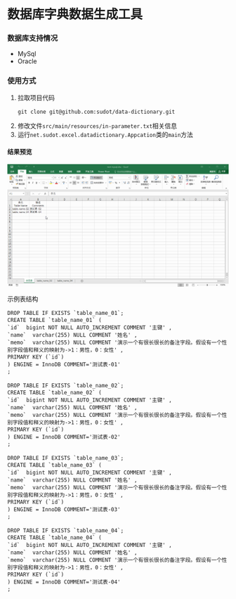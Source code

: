 # 数据库字典数据生成工具

### 数据库支持情况
- MySql
- Oracle

### 使用方式
1. 拉取项目代码
    ```
    git clone git@github.com:sudot/data-dictionary.git
    ```
2. 修改文件`src/main/resources/in-parameter.txt`相关信息
3. 运行`net.sudot.excel.datadictionary.Appcation`类的`main`方法

#### 结果预览
![image](images/data-dictionary.gif)

示例表结构
```
DROP TABLE IF EXISTS `table_name_01`;
CREATE TABLE `table_name_01` (
`id`  bigint NOT NULL AUTO_INCREMENT COMMENT '主键' ,
`name`  varchar(255) NULL COMMENT '姓名' ,
`memo`  varchar(255) NULL COMMENT '演示一个有很长很长的备注字段。假设有一个性别字段值和释义的映射为->1：男性，0：女性' ,
PRIMARY KEY (`id`)
) ENGINE = InnoDB COMMENT='测试表-01'
;

DROP TABLE IF EXISTS `table_name_02`;
CREATE TABLE `table_name_02` (
`id`  bigint NOT NULL AUTO_INCREMENT COMMENT '主键' ,
`name`  varchar(255) NULL COMMENT '姓名' ,
`memo`  varchar(255) NULL COMMENT '演示一个有很长很长的备注字段。假设有一个性别字段值和释义的映射为->1：男性，0：女性' ,
PRIMARY KEY (`id`)
) ENGINE = InnoDB COMMENT='测试表-02'
;

DROP TABLE IF EXISTS `table_name_03`;
CREATE TABLE `table_name_03` (
`id`  bigint NOT NULL AUTO_INCREMENT COMMENT '主键' ,
`name`  varchar(255) NULL COMMENT '姓名' ,
`memo`  varchar(255) NULL COMMENT '演示一个有很长很长的备注字段。假设有一个性别字段值和释义的映射为->1：男性，0：女性' ,
PRIMARY KEY (`id`)
) ENGINE = InnoDB COMMENT='测试表-03'
;

DROP TABLE IF EXISTS `table_name_04`;
CREATE TABLE `table_name_04` (
`id`  bigint NOT NULL AUTO_INCREMENT COMMENT '主键' ,
`name`  varchar(255) NULL COMMENT '姓名' ,
`memo`  varchar(255) NULL COMMENT '演示一个有很长很长的备注字段。假设有一个性别字段值和释义的映射为->1：男性，0：女性' ,
PRIMARY KEY (`id`)
) ENGINE = InnoDB COMMENT='测试表-04'
;
```